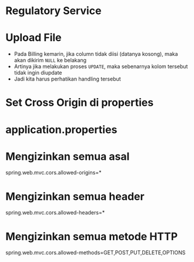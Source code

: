# Regulatory Service

# Upload File
- Pada Billing kemarin, jika column tidak diisi (datanya kosong), maka akan dikirim `NULL` ke belakang
- Artinya jika melakukan proses `UPDATE`, maka sebenarnya kolom tersebut tidak ingin diupdate
- Jadi kita harus perhatikan handling tersebut

# Set Cross Origin di properties
# application.properties
# Mengizinkan semua asal
spring.web.mvc.cors.allowed-origins=*
# Mengizinkan semua header
spring.web.mvc.cors.allowed-headers=*
# Mengizinkan semua metode HTTP
spring.web.mvc.cors.allowed-methods=GET,POST,PUT,DELETE,OPTIONS